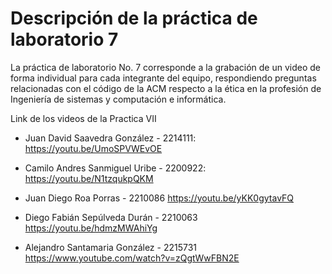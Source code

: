 # Descripción de la práctica de laboratorio 7
La práctica de laboratorio No. 7 corresponde a la grabación de un video de forma individual para cada integrante del equipo, respondiendo preguntas relacionadas con el código de la ACM respecto a la ética en la profesión de Ingeniería de sistemas y computación e informática.

Link de los videos de la Practica VII

* Juan David Saavedra González - 2214111:
https://youtu.be/UmoSPVWEvOE

* Camilo Andres Sanmiguel Uribe - 2200922:
https://youtu.be/N1tzqukpQKM

* Juan Diego Roa Porras - 2210086
https://youtu.be/yKK0gytavFQ 

* Diego Fabián Sepúlveda Durán - 2210063
https://youtu.be/hdmzMWAhiYg

* Alejandro Santamaria González - 2215731
https://www.youtube.com/watch?v=zQgtWwFBN2E
